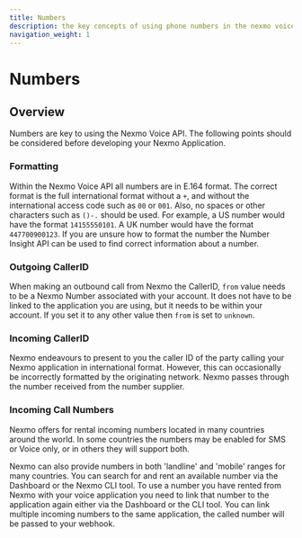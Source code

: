 ```yaml
---
title: Numbers
description: the key concepts of using phone numbers in the nexmo voice API
navigation_weight: 1
---
```


# Numbers

## Overview

Numbers are key to using the Nexmo Voice API. The following points
should be considered before developing your Nexmo Application.

### Formatting

Within the Nexmo Voice API all numbers are in E.164 format. The
correct format is the full international format without a `+`, and
without the international access code such as `00` or `001`. Also, no
spaces or other characters such as `()-.` should be used. For example,
a US number would have the format `14155550101`. A UK number would
have the format `447700900123`. If you are unsure how to format the
number the Number Insight API can be used to find correct information
about a number.

### Outgoing CallerID

When making an outbound call from Nexmo the CallerID, `from` value
needs to be a Nexmo Number associated with your account. It does not
have to be linked to the application you are using, but it needs to be
within your account. If you set it to any other value then `from` is
set to `unknown`.


### Incoming CallerID

Nexmo endeavours to present to you the caller ID of the party calling
your Nexmo application in international format. However, this can
occasionally be incorrectly formatted by the originating
network. Nexmo passes through the number received from the number
supplier.


### Incoming Call Numbers 

Nexmo offers for rental incoming numbers located in many countries
around the world. In some countries the numbers may be enabled for SMS
or Voice only, or in others they will support both.

Nexmo can also provide numbers in both 'landline' and 'mobile' ranges
for many countries. You can search for and rent an available number
via the Dashboard or the Nexmo CLI tool. To use a number you have
rented from Nexmo with your voice application you need to link that
number to the application again either via the Dashboard or the CLI
tool. You can link multiple incoming numbers to the same application,
the called number will be passed to your webhook.

